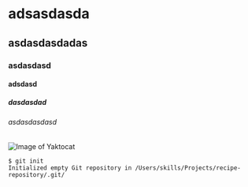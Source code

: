 # adsasdasda
## asdasdasdadas
### asdasdasd
#### adsdasd
##### dasdasdad
###### asdasdasdasd

![Image of Yaktocat](https://octodex.github.com/images/yaktocat.png)


```
$ git init
Initialized empty Git repository in /Users/skills/Projects/recipe-repository/.git/
```
